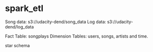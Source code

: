 # spark_etl

Song data: s3://udacity-dend/song_data
Log data: s3://udacity-dend/log_data

Fact Table: songplays
Dimension Tables: users, songs, artists and time.

star schema
